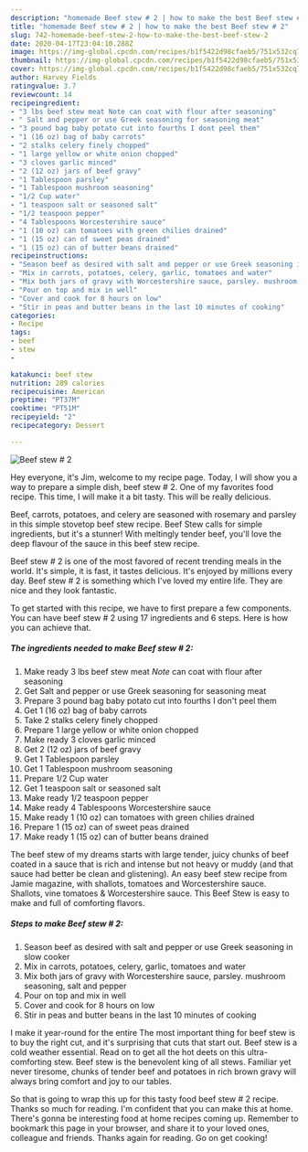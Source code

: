 ```yaml
---
description: "homemade Beef stew # 2 | how to make the best Beef stew # 2"
title: "homemade Beef stew # 2 | how to make the best Beef stew # 2"
slug: 742-homemade-beef-stew-2-how-to-make-the-best-beef-stew-2
date: 2020-04-17T23:04:10.288Z
image: https://img-global.cpcdn.com/recipes/b1f5422d98cfaeb5/751x532cq70/beef-stew-2-recipe-main-photo.jpg
thumbnail: https://img-global.cpcdn.com/recipes/b1f5422d98cfaeb5/751x532cq70/beef-stew-2-recipe-main-photo.jpg
cover: https://img-global.cpcdn.com/recipes/b1f5422d98cfaeb5/751x532cq70/beef-stew-2-recipe-main-photo.jpg
author: Harvey Fields
ratingvalue: 3.7
reviewcount: 14
recipeingredient:
- "3 lbs beef stew meat Note can coat with flour after seasoning"
- " Salt and pepper or use Greek seasoning for seasoning meat"
- "3 pound bag baby potato cut into fourths I dont peel them"
- "1 (16 oz) bag of baby carrots"
- "2 stalks celery finely chopped"
- "1 large yellow or white onion chopped"
- "3 cloves garlic minced"
- "2 (12 oz) jars of beef gravy"
- "1 Tablespoon parsley"
- "1 Tablespoon mushroom seasoning"
- "1/2 Cup water"
- "1 teaspoon salt or seasoned salt"
- "1/2 teaspoon pepper"
- "4 Tablespoons Worcestershire sauce"
- "1 (10 oz) can tomatoes with green chilies drained"
- "1 (15 oz) can of sweet peas drained"
- "1 (15 oz) can of butter beans drained"
recipeinstructions:
- "Season beef as desired with salt and pepper or use Greek seasoning in slow cooker"
- "Mix in carrots, potatoes, celery, garlic, tomatoes and water"
- "Mix both jars of gravy with Worcestershire sauce, parsley. mushroom seasoning, salt and pepper"
- "Pour on top and mix in well"
- "Cover and cook for 8 hours on low"
- "Stir in peas and butter beans in the last 10 minutes of cooking"
categories:
- Recipe
tags:
- beef
- stew
- 

katakunci: beef stew  
nutrition: 289 calories
recipecuisine: American
preptime: "PT37M"
cooktime: "PT51M"
recipeyield: "2"
recipecategory: Dessert

---
```



![Beef stew # 2](https://img-global.cpcdn.com/recipes/b1f5422d98cfaeb5/751x532cq70/beef-stew-2-recipe-main-photo.jpg)

Hey everyone, it's Jim, welcome to my recipe page. Today, I will show you a way to prepare a simple dish, beef stew # 2. One of my favorites food recipe. This time, I will make it a bit tasty. This will be really delicious.

Beef, carrots, potatoes, and celery are seasoned with rosemary and parsley in this simple stovetop beef stew recipe. Beef Stew calls for simple ingredients, but it&#39;s a stunner! With meltingly tender beef, you&#39;ll love the deep flavour of the sauce in this beef stew recipe.

Beef stew # 2 is one of the most favored of recent trending meals in the world. It's simple, it is fast, it tastes delicious. It's enjoyed by millions every day. Beef stew # 2 is something which I've loved my entire life. They are nice and they look fantastic.


To get started with this recipe, we have to first prepare a few components. You can have beef stew # 2 using 17 ingredients and 6 steps. Here is how you can achieve that.

<!--inarticleads1-->

##### The ingredients needed to make Beef stew # 2:

1. Make ready 3 lbs beef stew meat *Note* can coat with flour after seasoning
1. Get  Salt and pepper or use Greek seasoning for seasoning meat
1. Prepare 3 pound bag baby potato cut into fourths I don&#39;t peel them
1. Get 1 (16 oz) bag of baby carrots
1. Take 2 stalks celery finely chopped
1. Prepare 1 large yellow or white onion chopped
1. Make ready 3 cloves garlic minced
1. Get 2 (12 oz) jars of beef gravy
1. Get 1 Tablespoon parsley
1. Get 1 Tablespoon mushroom seasoning
1. Prepare 1/2 Cup water
1. Get 1 teaspoon salt or seasoned salt
1. Make ready 1/2 teaspoon pepper
1. Make ready 4 Tablespoons Worcestershire sauce
1. Make ready 1 (10 oz) can tomatoes with green chilies drained
1. Prepare 1 (15 oz) can of sweet peas drained
1. Make ready 1 (15 oz) can of butter beans drained


The beef stew of my dreams starts with large tender, juicy chunks of beef coated in a sauce that is rich and intense but not heavy or muddy (and that sauce had better be clean and glistening). An easy beef stew recipe from Jamie magazine, with shallots, tomatoes and Worcestershire sauce. Shallots, vine tomatoes &amp; Worcestershire sauce. This Beef Stew is easy to make and full of comforting flavors. 

<!--inarticleads2-->

##### Steps to make Beef stew # 2:

1. Season beef as desired with salt and pepper or use Greek seasoning in slow cooker
1. Mix in carrots, potatoes, celery, garlic, tomatoes and water
1. Mix both jars of gravy with Worcestershire sauce, parsley. mushroom seasoning, salt and pepper
1. Pour on top and mix in well
1. Cover and cook for 8 hours on low
1. Stir in peas and butter beans in the last 10 minutes of cooking


I make it year-round for the entire The most important thing for beef stew is to buy the right cut, and it&#39;s surprising that cuts that start out. Beef stew is a cold weather essential. Read on to get all the hot deets on this ultra-comforting stew. Beef stew is the benevolent king of all stews. Familiar yet never tiresome, chunks of tender beef and potatoes in rich brown gravy will always bring comfort and joy to our tables. 

So that is going to wrap this up for this tasty food beef stew # 2 recipe. Thanks so much for reading. I'm confident that you can make this at home. There's gonna be interesting food at home recipes coming up. Remember to bookmark this page in your browser, and share it to your loved ones, colleague and friends. Thanks again for reading. Go on get cooking!
